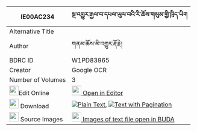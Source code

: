 |IE00AC234|སྔ་འགྱུར་རྒྱལ་བ་དཔལ་ཡུལ་བའི་རི་ཆོས་གསུམ་གྱི་ཁྲིད་ཡིག 
| --- | --- 
|Alternative Title |
|Author| གནམ་ཆོས་མི་འགྱུར་རྡོ་རྗེ།
|BDRC ID | W1PD83965
|Creator | Google OCR
|Number of Volumes| 3
|<img width="25" src="https://img.icons8.com/color/25/000000/edit-property.png">Edit Online| [<img width="25" src="https://avatars.githubusercontent.com/u/45091458?s=200&v=4"> Open in Editor](http://editor.openpecha.org/IE00AC234)
|<img width="25" src="https://img.icons8.com/fluent/48/000000/download-2.png"/>  Download | [![](https://img.icons8.com/color/20/000000/txt.png)Plain Text](https://github.com/Openpecha/IE00AC234/releases/download/v1/nga_gyur_gyalwa_palyulwa_i_ri__plain_IE00AC234.zip), [![](https://img.icons8.com/color/20/000000/txt.png)Text with Pagination](https://github.com/Openpecha/IE00AC234/releases/download/v1/nga_gyur_gyalwa_palyulwa_i_ri__pages_IE00AC234.zip)
|<img width="25" src="https://img.icons8.com/plasticine/100/000000/pictures-folder.png"/>  Source Images | [<img width="25" src="https://library.bdrc.io/icons/BUDA-small.svg"> Images of text file open in BUDA](https://library.bdrc.io/show/bdr:W1PD83965)